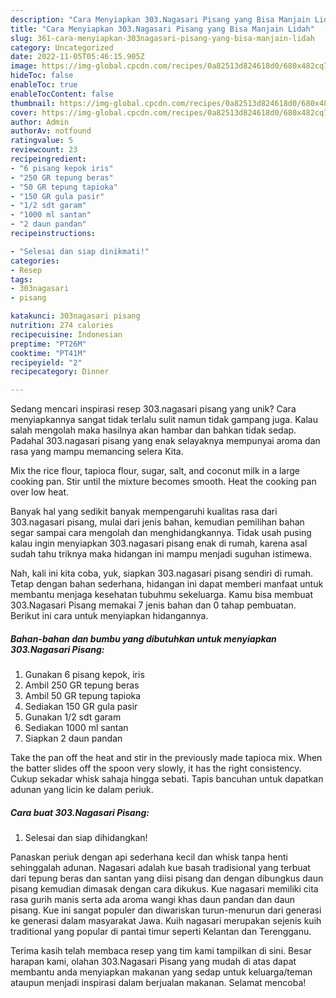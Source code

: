 ```yaml
---
description: "Cara Menyiapkan 303.Nagasari Pisang yang Bisa Manjain Lidah"
title: "Cara Menyiapkan 303.Nagasari Pisang yang Bisa Manjain Lidah"
slug: 361-cara-menyiapkan-303nagasari-pisang-yang-bisa-manjain-lidah
category: Uncategorized
date: 2022-11-05T05:46:15.905Z
image: https://img-global.cpcdn.com/recipes/0a82513d824618d0/680x482cq70/303nagasari-pisang-foto-resep-utama.jpg
hideToc: false
enableToc: true
enableTocContent: false
thumbnail: https://img-global.cpcdn.com/recipes/0a82513d824618d0/680x482cq70/303nagasari-pisang-foto-resep-utama.jpg
cover: https://img-global.cpcdn.com/recipes/0a82513d824618d0/680x482cq70/303nagasari-pisang-foto-resep-utama.jpg
author: Admin
authorAv: notfound
ratingvalue: 5
reviewcount: 23
recipeingredient:
- "6 pisang kepok iris"
- "250 GR tepung beras"
- "50 GR tepung tapioka"
- "150 GR gula pasir"
- "1/2 sdt garam"
- "1000 ml santan"
- "2 daun pandan"
recipeinstructions:

- "Selesai dan siap dinikmati!"
categories:
- Resep
tags:
- 303nagasari
- pisang

katakunci: 303nagasari pisang 
nutrition: 274 calories
recipecuisine: Indonesian
preptime: "PT26M"
cooktime: "PT41M"
recipeyield: "2"
recipecategory: Dinner

---
```





Sedang mencari inspirasi resep 303.nagasari pisang yang unik? Cara menyiapkannya sangat tidak terlalu sulit namun tidak gampang juga. Kalau salah mengolah maka hasilnya akan hambar dan bahkan tidak sedap. Padahal 303.nagasari pisang yang enak selayaknya mempunyai aroma dan rasa yang mampu memancing selera Kita.





Mix the rice flour, tapioca flour, sugar, salt, and coconut milk in a large cooking pan. Stir until the mixture becomes smooth. Heat the cooking pan over low heat.

Banyak hal yang sedikit banyak mempengaruhi kualitas rasa dari 303.nagasari pisang, mulai dari jenis bahan, kemudian pemilihan bahan segar sampai cara mengolah dan menghidangkannya. Tidak usah pusing kalau ingin menyiapkan 303.nagasari pisang enak di rumah, karena asal sudah tahu triknya maka hidangan ini mampu menjadi suguhan istimewa.






Nah, kali ini kita coba, yuk, siapkan 303.nagasari pisang sendiri di rumah. Tetap dengan bahan sederhana, hidangan ini dapat memberi manfaat untuk membantu menjaga kesehatan tubuhmu sekeluarga. Kamu bisa membuat 303.Nagasari Pisang memakai 7 jenis bahan dan 0 tahap pembuatan. Berikut ini cara untuk menyiapkan hidangannya.

<!--inarticleads1-->

##### Bahan-bahan dan bumbu yang dibutuhkan untuk menyiapkan 303.Nagasari Pisang:

1. Gunakan 6 pisang kepok, iris
1. Ambil 250 GR tepung beras
1. Ambil 50 GR tepung tapioka
1. Sediakan 150 GR gula pasir
1. Gunakan 1/2 sdt garam
1. Sediakan 1000 ml santan
1. Siapkan 2 daun pandan


Take the pan off the heat and stir in the previously made tapioca mix. When the batter slides off the spoon very slowly, it has the right consistency. Cukup sekadar whisk sahaja hingga sebati. Tapis bancuhan untuk dapatkan adunan yang licin ke dalam periuk. 

<!--inarticleads2-->

##### Cara buat 303.Nagasari Pisang:


1. Selesai dan siap dihidangkan!

Panaskan periuk dengan api sederhana kecil dan whisk tanpa henti sehinggalah adunan. Nagasari adalah kue basah tradisional yang terbuat dari tepung beras dan santan yang diisi pisang dan dengan dibungkus daun pisang kemudian dimasak dengan cara dikukus. Kue nagasari memiliki cita rasa gurih manis serta ada aroma wangi khas daun pandan dan daun pisang. Kue ini sangat populer dan diwariskan turun-menurun dari generasi ke generasi dalam masyarakat Jawa. Kuih nagasari merupakan sejenis kuih traditional yang popular di pantai timur seperti Kelantan dan Terengganu. 

Terima kasih telah membaca resep yang tim kami tampilkan di sini. Besar harapan kami, olahan 303.Nagasari Pisang yang mudah di atas dapat membantu anda menyiapkan makanan yang sedap untuk keluarga/teman ataupun menjadi inspirasi dalam berjualan makanan. Selamat mencoba!

